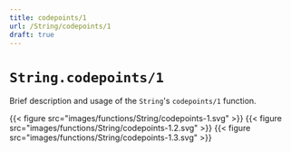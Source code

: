 ```yaml
---
title: codepoints/1
url: /String/codepoints/1
draft: true
---
```


# `String.codepoints/1`
Brief description and usage of the `String`'s `codepoints/1` function.

{{< figure src="images/functions/String/codepoints-1.svg" >}}
{{< figure src="images/functions/String/codepoints-1.2.svg" >}}
{{< figure src="images/functions/String/codepoints-1.3.svg" >}}
